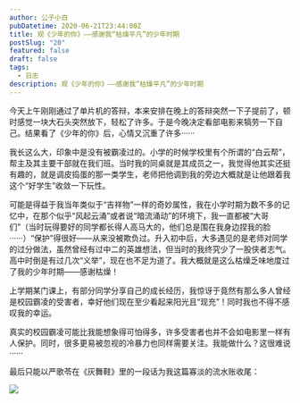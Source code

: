 ```yaml
---
author: 公子小白
pubDatetime: 2020-06-21T23:44:00Z
title: 观《少年的你》——感谢我“枯燥平凡”的少年时期
postSlug: "20"
featured: false
draft: false
tags:
  - 日志
description: 观《少年的你》——感谢我“枯燥平凡”的少年时期
---
```


今天上午刚刚通过了单片机的答辩，本来安排在晚上的答辩突然一下子提前了，顿时感觉一块大石头突然放下，轻松了许多。于是今晚决定看部电影来犒劳一下自己。结果看了《少年的你》后，心情又沉重了许多······

我长这么大，印象中是没有被霸凌过的。小学的时候学校里有个所谓的“白云帮”，帮主及其主要干部就在我们班。当时我的同桌就是其成员之一，我觉得他其实还挺有趣的，就是调皮捣蛋的那一类学生，老师把他调到我的旁边大概就是让他跟着我这个“好学生”收敛一下玩性。

可能是得益于我当年类似于“吉祥物”一样的奇妙属性，我在小学时期为数不多的记忆中，在那个似乎“风起云涌”或者说“暗流涌动”的环境下，我一直都被“大哥们”（当时玩得要好的同学都长得人高马大的，他们总是围在我身边捏我的脸······）“保护”得很好——从来没被欺负过。升入初中后，大多遇见的是老师对同学的过分做法，虽然曾经有过中二的英雄想法，但当时的我终究少了一股侠者志气。高中时倒是有过几次“义举”，现在也不足为道了。我大概就是这么枯燥乏味地度过了我的少年时期——感谢枯燥！

上学期某门课上，有部分同学分享自己的成长经历，我惊讶于竟然有那么多人曾经是校园霸凌的受害者，幸好他们现在至少看起来阳光且“现充”！同时我也不得不感叹我的幸运。

真实的校园霸凌可能比我能想象得可怕得多，许多受害者也并不会如电影里一样有人保护。同时，很多更易被忽视的冷暴力也同样需要关注。我能做什么？这很难说······

最后只能以严歌苓在《灰舞鞋》里的一段话为我这篇寡淡的流水账收尾：

![](@assets/images/53-1-540x720.jpg)
